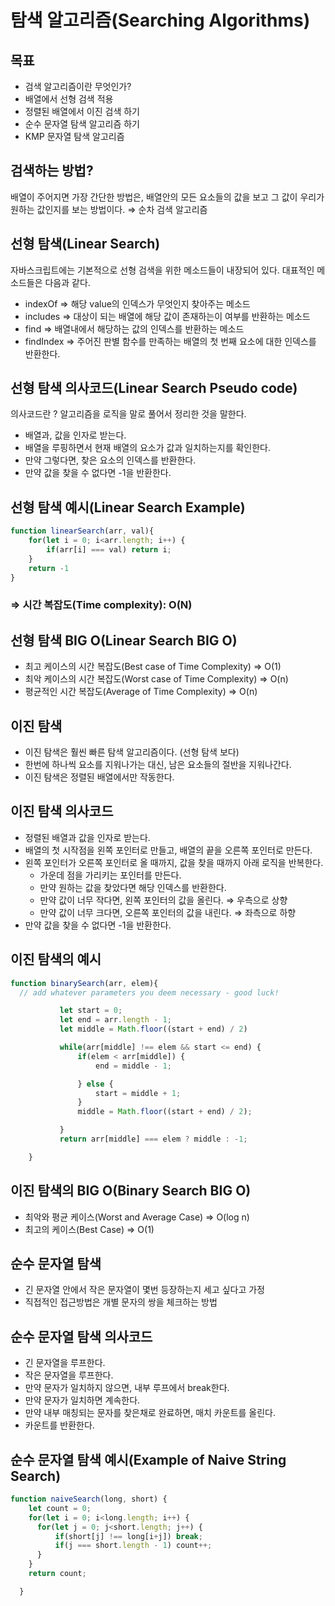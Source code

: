 # 탐색 알고리즘(Searching Algorithms)

## 목표

- 검색 알고리즘이란 무엇인가?
- 배열에서 선형 검색 적용
- 정렬된 배열에서 이진 검색 하기
- 순수 문자열 탐색 알고리즘 하기
- KMP 문자열 탐색 알고리즘

## 검색하는 방법?

 배열이 주어지면 가장 간단한 방법은, 배열안의 모든 요소들의 값을 보고 그 값이 우리가 원하는 값인지를 보는 방법이다. ⇒ 순차 검색 알고리즘

## 선형 탐색(Linear Search)

 자바스크립트에는 기본적으로 선형 검색을 위한 메소드들이 내장되어 있다. 대표적인 메소드들은 다음과 같다.

- indexOf ⇒ 해당 value의 인덱스가 무엇인지 찾아주는 메소드
- includes ⇒ 대상이 되는 배열에 해당 값이 존재하는이 여부를 반환하는 메소드
- find ⇒ 배열내에서 해당하는 값의 인덱스를 반환하는 메소드
- findIndex ⇒ 주어진 판별 함수를 만족하는 배열의 첫 번째 요소에 대한 인덱스를 반환한다.

## 선형 탐색 의사코드(Linear Search Pseudo code)

의사코드란 ? 알고리즘을 로직을 말로 풀어서 정리한 것을 말한다.

- 배열과, 값을 인자로 받는다.
- 배열을 루핑하면서 현재 배열의 요소가 값과 일치하는지를 확인한다.
- 만약 그렇다면, 찾은 요소의 인덱스를 반환한다.
- 만약 값을 찾을 수 없다면 -1을 반환한다.

## 선형 탐색 예시(Linear Search Example)

```jsx
function linearSearch(arr, val){
    for(let i = 0; i<arr.length; i++) {
        if(arr[i] === val) return i;
    }
    return -1
}
```

### ⇒ 시간 복잡도(Time complexity): O(N)

## 선형 탐색 BIG O(Linear Search BIG O)

- 최고 케이스의 시간 복잡도(Best case of Time Complexity) ⇒ O(1)
- 최악 케이스의 시간 복잡도(Worst case of Time Complexity) ⇒ O(n)
- 평균적인 시간 복잡도(Average of Time Complexity) ⇒ O(n)

## 이진 탐색

- 이진 탐색은 훨씬 빠른 탐색 알고리즘이다. (선형 탐색 보다)
- 한번에 하나씩 요소를 지워나가는 대신, 남은 요소들의 절반을 지워나간다.
- 이진 탐색은 정렬된 배열에서만 작동한다.

## 이진 탐색 의사코드

- 정렬된 배열과 값을 인자로 받는다.
- 배열의 첫 시작점을 왼쪽 포인터로 만들고, 배열의 끝을 오른쪽 포인터로 만든다.
- 왼쪽 포인터가 오른쪽 포인터로 올 때까지, 값을 찾을 때까지 아래 로직을 반복한다.
    - 가운데 점을 가리키는 포인터를 만든다.
    - 만약 원하는 값을 찾았다면 해당 인덱스를 반환한다.
    - 만약 값이 너무 작다면, 왼쪽 포인터의 값을 올린다. ⇒ 우측으로 상향
    - 만약 값이 너무 크다면, 오른쪽 포인터의 값을 내린다. ⇒ 좌측으로 하향
- 만약 값을 찾을 수 없다면 -1을 반환한다.

## 이진 탐색의 예시

```jsx
function binarySearch(arr, elem){
  // add whatever parameters you deem necessary - good luck!

           let start = 0;
           let end = arr.length - 1;
           let middle = Math.floor((start + end) / 2)

           while(arr[middle] !== elem && start <= end) {
               if(elem < arr[middle]) {
                   end = middle - 1;

               } else {
                   start = middle + 1;
               }
               middle = Math.floor((start + end) / 2);

           }
           return arr[middle] === elem ? middle : -1;

    }
```

## 이진 탐색의 BIG O(Binary Search BIG O)

- 최악와 평균 케이스(Worst and Average Case) ⇒ O(log n)
- 최고의 케이스(Best Case) ⇒ O(1)

## 순수 문자열 탐색

- 긴 문자열 안에서 작은 문자열이 몇번 등장하는지 세고 싶다고 가정
- 직접적인 접근방법은 개별 문자의 쌍을 체크하는 방법

## 순수 문자열 탐색 의사코드

- 긴 문자열을 루프한다.
- 작은 문자열을 루프한다.
- 만약 문자가 일치하지 않으면, 내부 루프에서 break한다.
- 만약 문자가 일치하면 계속한다.
- 만약 내부 매칭되는 문자를 찾은채로 완료하면, 매치 카운트를 올린다.
- 카운트를 반환한다.

## 순수 문자열 탐색 예시(Example of Naive String Search)

```jsx
function naiveSearch(long, short) {
    let count = 0;
    for(let i = 0; i<long.length; i++) {
      for(let j = 0; j<short.length; j++) {
          if(short[j] !== long[i+j]) break;
          if(j === short.length - 1) count++;
      }
    }
    return count;

  }
```
